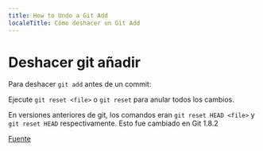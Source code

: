 ```yaml
---
title: How to Undo a Git Add
localeTitle: Cómo deshacer un Git Add
---
```

# Deshacer git añadir

Para deshacer `git add` antes de un commit:

Ejecute `git reset <file>` o `git reset` para anular todos los cambios.

En versiones anteriores de git, los comandos eran `git reset HEAD <file>` y `git reset HEAD` respectivamente. Esto fue cambiado en Git 1.8.2

[Fuente](http://stackoverflow.com/questions/348170/undo-git-add-before-commit/348234#348234)